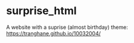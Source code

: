 # surprise_html
A website with a suprise (almost birthday) theme: https://tranghane.github.io/10032004/   
 
 <!-- Deadline: 10/03/2004 --> 
 
 
  
 
 
 
 
 
 













  
 
 
 
 
 
    
    
    
    
 
 
 
 
 
 
 
 
 

